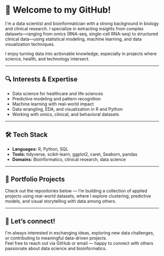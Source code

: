 
# 👋 Welcome to my GitHub!

I'm a data scientist and bioinformatician with a strong background in biology and clinical research. I specialize in extracting insights from complex datasets—ranging from omics (RNA-seq, single-cell RNA-seq) to structured clinical data—using statistical modeling, machine learning, and data visualization techniques.

I enjoy turning data into actionable knowledge, especially in projects where science, health, and technology intersect.

---

## 🔍 Interests & Expertise

- Data science for healthcare and life sciences  
- Predictive modeling and pattern recognition  
- Machine learning with real-world impact  
- Data wrangling, EDA, and visualization in R and Python  
- Working with omics, clinical, and behavioral datasets  

---

## 🛠️ Tech Stack

- **Languages:** R, Python, SQL  
- **Tools:** tidyverse, scikit-learn, ggplot2, caret, Seaborn, pandas  
- **Domains:** Bioinformatics, clinical research, data science  

---

## 📂 Portfolio Projects

Check out the repositories below — I’m building a collection of applied projects using real-world datasets, where I explore clustering, predictive models, and visual storytelling with data among others.

---

## 🤝 Let’s connect!

I'm always interested in exchanging ideas, exploring new data challenges, or contributing to meaningful data-driven projects.  
Feel free to reach out via GitHub or email — happy to connect with others passionate about data science and bioinformatics.
